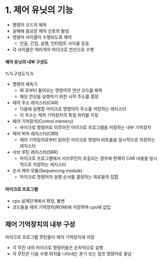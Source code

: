 # 1. 제어 유닛의 기능
- 명령어 코드의 해독
- 실해에 필요한 제어 신호의 발생
- 명령어 사이클이 수행되도록 제어
	- 인출, 간접, 실행, 인터럽트 사이클 등등
- 각 사이클은 여러개의 마이크로 연산으로 수행
#### **제어 유닛의 내부 구성도**
%%구성도%%
- 명령어 해독기
	- IR 로부터 들어오는 명령어의 연산 코드를 해독
	- 해당 연상을 실행하기 위한 시작 주소를 결정
- 제어 주소 레지스터(CAR)
	- 다음에 실행할 마이크로 명령어의 주소를 저장하는 레지스터
	- 이 주소는 제저 기억장치의 특정 위치를 지칭
- 제어 기억장치(Control memery)
	- 마이크로 명령어로 이루어진 마이크로 프로그램을 저장하는 내부 기억장치
- 제어 버퍼 레지스터(CBR)
	- 제어 기억장치로부터 읽혀진 마이크로 명령어 비트들을 일시적으로 저장하는 레지스터
- 서브 루틴 레지스터(SBR)
	- 마이크로 프로그램에서 서브루틴이 호출되는 경우에 현재의 CAR 내용을 일시적으로 저장하는 레지스터
- 순서 제어 모듈(Sequencing module)
	- 마이크로 명령어의 실행 순서를 결정하는 회로들의 집합
#### 마이크로 프로그램
- cpu 설계단계에서 확정, 불변
- 코드들을 제어 기억장치(ROM)에 저장하여 cpu에 삽입
## 제어 기억장치의 내부 구성
마이크로 프로그램 루틴들이 제어 기억장치에 저장
- 각 루진 내의 마이크로 명령어들은 순차억으로 실행
- 각 루틴은 다음 수행 위치를 나타내는 분기 또는 점프 명령어로 끝남